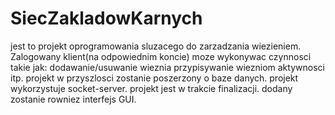 # SiecZakladowKarnych
 jest to projekt oprogramowania sluzacego do zarzadzania wiezieniem.
 Zalogowany klient(na odpowiednim koncie) moze wykonywac czynnosci takie jak: dodawanie/usuwanie wieznia przypisywanie wiezniom aktywnosci itp.
 projekt w przyszlosci zostanie poszerzony o baze danych.
 projekt wykorzystuje socket-server.
 projekt jest w trakcie finalizacji.
 dodany zostanie rowniez interfejs GUI.
 
